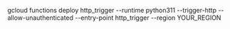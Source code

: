 gcloud functions deploy http_trigger
  --runtime python311
  --trigger-http
  --allow-unauthenticated
  --entry-point http_trigger
  --region YOUR_REGION
